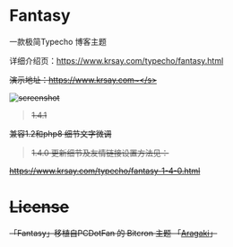 # Fantasy
一款极简Typecho 博客主题

详细介绍页：https://www.krsay.com/typecho/fantasy.html

<s>演示地址：https://www.krsay.com~</s>

![screenshot](screenshot.png)

>1.4.1

兼容1.2和php8 
细节文字微调

>1.4.0 更新细节及友情链接设置方法见：

https://www.krsay.com/typecho/fantasy-1-4-0.html

# License


「Fantasy」移植自PCDotFan 的 Bitcron 主题 「[Aragaki](https://github.com/pcdotfan/Aragaki)」
